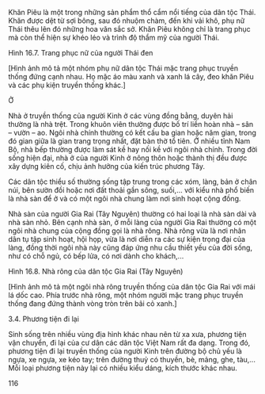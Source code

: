 Khăn Piêu là một trong những sản phẩm thổ cẩm nổi tiếng của dân tộc Thái. Khăn được dệt từ sợi bông, sau đó nhuộm chàm, đến khi vải khô, phụ nữ Thái thêu lên đó những hoa văn sắc sở. Khăn Piêu không chỉ là trang phục mà còn thể hiện sự khéo léo và trình độ thẩm mỹ của người Thái.

Hình 16.7. Trang phục nữ của người Thái đen

[Hình ảnh mô tả một nhóm phụ nữ dân tộc Thái mặc trang phục truyền thống đứng cạnh nhau. Họ mặc áo màu xanh và xanh lá cây, đeo khăn Piêu và các phụ kiện truyền thống khác.]

Ở

Nhà ở truyền thống của người Kinh ở các vùng đồng bằng, duyên hải thường là nhà trệt. Trong khuôn viên thường được bố trí liền hoàn nhà – sân – vườn – ao. Ngôi nhà chính thường có kết cấu ba gian hoặc năm gian, trong đó gian giữa là gian trang trọng nhất, đặt bàn thờ tổ tiên. Ở nhiều tỉnh Nam Bộ, nhà bếp thường được làm sát kề hay nối kề với ngôi nhà chính. Trong đời sống hiện đại, nhà ở của người Kinh ở nông thôn hoặc thành thị đều được xây dựng kiên cố, chịu ảnh hưởng của kiến trúc phương Tây.

Các dân tộc thiểu số thường sống tập trung trong các xóm, làng, bản ở chân núi, bên sườn đồi hoặc nơi đất thoải gần sông, suối,... với kiểu nhà phổ biến là nhà sàn để ở và có một ngôi nhà chung làm nơi sinh hoạt cộng đồng.

Nhà sàn của người Gia Rai (Tây Nguyên) thường có hai loại là nhà sàn dài và nhà sàn nhỏ. Bên cạnh nhà sàn, ở mỗi làng của người Gia Rai thường có một ngôi nhà chung của cộng đồng gọi là nhà rông. Nhà rông vừa là nơi nhân dân tụ tập sinh hoạt, hội họp, vừa là nơi diễn ra các sự kiện trọng đại của làng, đồng thời ngôi nhà này cũng đáp ứng nhu cầu thiết yếu của đời sống, như có chỗ ngủ, có bếp lửa, có nơi dành cho khách,...

Hình 16.8. Nhà rông của dân tộc Gia Rai (Tây Nguyên)

[Hình ảnh mô tả một ngôi nhà rông truyền thống của dân tộc Gia Rai với mái lá dốc cao. Phía trước nhà rông, một nhóm người mặc trang phục truyền thống đang đứng thành vòng tròn trên bãi cỏ xanh.]

3.4. Phương tiện đi lại

Sinh sống trên nhiều vùng địa hình khác nhau nên từ xa xưa, phương tiện vận chuyển, đi lại của cư dân các dân tộc Việt Nam rất đa dạng. Trong đó, phương tiện đi lại truyền thống của người Kinh trên đường bộ chủ yếu là ngựa, xe ngựa, xe kéo tay; trên đường thuỷ có thuyền, bè, mảng, ghe, tàu,... Mỗi loại phương tiện này lại có nhiều kiểu dáng, kích thước khác nhau.

116